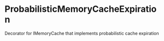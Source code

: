 # ProbabilisticMemoryCacheExpiration
Decorator for IMemoryCache that implements probabilistic cache expiration
